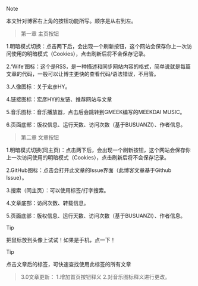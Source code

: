 > [!NOTE]
>本文针对博客右上角的按钮功能所写。顺序是从右到左。

> 第一章
>主页按钮

1.明暗模式切换：点击两下后，会出现一个刷新按钮，这个网站会保存你上一次访问使用的明暗模式（Cookies），点击刷新后将不会保存记录。

2.‘Wife’图标：这个是RSS，是一种描述和同步网站内容的格式，简单说就是每篇文章的代码，一般可以让博主更快的查看代码/语法错误，不用管。

3.人像图标：关于宏彦HY。

4.链接图标：宏彦HY的友链、推荐网站与文章

5.音乐图标：音乐播放器，点击后会跳转到GMEEK编写的MEEKDAI MUSIC。

6.页面底部：版权信息、运行天数、访问次数（基于BUSUANZI）、作者信息。

> 第二章
>文章按钮

1.明暗模式切换(同主页)：点击两下后，会出现一个刷新按钮，这个网站会保存你上一次访问使用的明暗模式（Cookies），点击刷新后将不会保存记录。

2.GitHub图标：点击会打开此文章的Issue界面（此博客文章基于Github Issue）。

3.搜索（同主页）：可以使用标签/打字搜索。

4.文章底部：访问次数、转载信息。

5.页面底部：版权信息、运行天数、访问次数（基于BUSUANZI）、作者信息。

> [!TIP]
> 把鼠标放到头像上试试！如果是手机，点一下！

> [!TIP]
> 点击文章后的标签，可快速查找使用此标签的所有文章

>3.0文章更新：
>1.增加首页按钮释义
>2.对音乐图标释义进行更改。